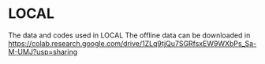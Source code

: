 # LOCAL
The data and codes used in LOCAL
The offline data can be downloaded in https://colab.research.google.com/drive/1ZLq9tjQu7SGRfsxEW9WXbPs_Sa-M-UMJ?usp=sharing
